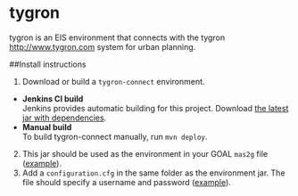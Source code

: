 # tygron 

tygron is an EIS environment that connects with the tygron http://www.tygron.com system for urban planning.


##Install instructions

1. Download or build a `tygron-connect` environment.
  * **Jenkins CI build**  
    Jenkins provides automatic building for this project. Download [the latest jar with dependencies](http://jenkins.buildwise.eu/job/tygron-connect/lastBuild//tygron-connect$tygron-connect-environment/).
  * **Manual build**  
    To build tygron-connect manually, run `mvn deploy`.
2. This jar should be used as the environment in your GOAL `mas2g` file ([example](https://github.com/tygron-virtual-humans/tygron-connect/blob/master/tygron-connect-environment/src/GOAL/GoalTestTygron.mas2g)).
3. Add a `configuration.cfg` in the same folder as the environment jar. The file should specify a username and password ([example](https://github.com/tygron-virtual-humans/tygron-connect/blob/master/tygron-connect-environment/src/main/resources/testconfiguration.cfg)).
